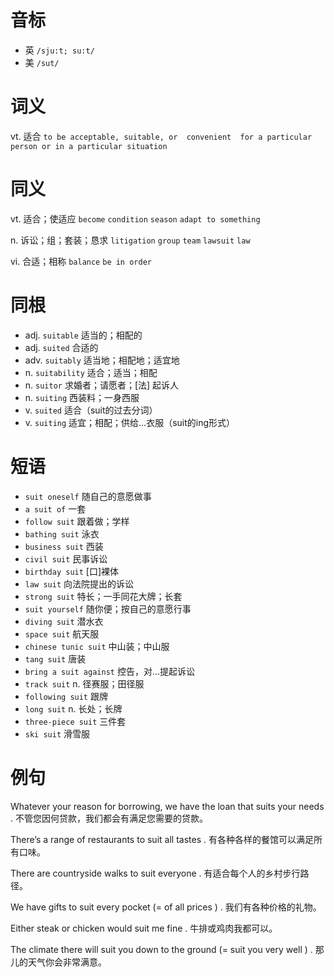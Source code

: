 # 音标

- 英 `/sju:t; su:t/`
- 美 `/sut/`

# 词义

vt. 适合
`to be acceptable, suitable, or  convenient  for a particular person or in a particular situation`

# 同义

vt. 适合；使适应
`become` `condition` `season` `adapt to something`

n. 诉讼；组；套装；恳求
`litigation` `group` `team` `lawsuit` `law`

vi. 合适；相称
`balance` `be in order`

# 同根

- adj. `suitable` 适当的；相配的
- adj. `suited` 合适的
- adv. `suitably` 适当地；相配地；适宜地
- n. `suitability` 适合；适当；相配
- n. `suitor` 求婚者；请愿者；[法] 起诉人
- n. `suiting` 西装料；一身西服
- v. `suited` 适合（suit的过去分词）
- v. `suiting` 适宜；相配；供给…衣服（suit的ing形式）

# 短语

- `suit oneself` 随自己的意愿做事
- `a suit of` 一套
- `follow suit` 跟着做；学样
- `bathing suit` 泳衣
- `business suit` 西装
- `civil suit` 民事诉讼
- `birthday suit` [口]裸体
- `law suit` 向法院提出的诉讼
- `strong suit` 特长；一手同花大牌；长套
- `suit yourself` 随你便；按自己的意愿行事
- `diving suit` 潜水衣
- `space suit` 航天服
- `chinese tunic suit` 中山装；中山服
- `tang suit` 唐装
- `bring a suit against` 控告，对…提起诉讼
- `track suit` n. 径赛服；田径服
- `following suit` 跟牌
- `long suit` n. 长处；长牌
- `three-piece suit` 三件套
- `ski suit` 滑雪服

# 例句

Whatever your reason for borrowing, we have the loan that suits your needs .
不管您因何贷款，我们都会有满足您需要的贷款。

There’s a range of restaurants to suit all tastes .
有各种各样的餐馆可以满足所有口味。

There are countryside walks to suit everyone .
有适合每个人的乡村步行路径。

We have gifts to suit every pocket (= of all prices ) .
我们有各种价格的礼物。

Either steak or chicken would suit me fine .
牛排或鸡肉我都可以。

The climate there will suit you down to the ground (= suit you very well ) .
那儿的天气你会非常满意。


